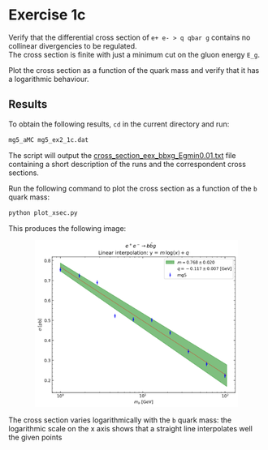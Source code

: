 # Exercise 1c

Verify that the differential cross section of `e+ e- > q qbar g` contains no
collinear divergencies to be regulated.  
The cross section is finite with just a minimum cut on the gluon energy `E_g`.

Plot the cross section as a function of the quark mass and verify that it has a
logarithmic behaviour.

## Results

To obtain the following results, `cd` in the current directory and run:

```bash
mg5_aMC mg5_ex2_1c.dat
```

The script will output the
[cross_section_eex_bbxg_Egmin0.01.txt](cross_section_eex_bbxg_Egmin0.01.txt)
file containing a short description of the runs and the correspondent cross
sections.

Run the following command to plot the cross section as a function of the `b`
quark mass:

```bash
python plot_xsec.py
```

This produces the following image:

<div style="text-align:center">
<img src="xsec(mb).png" alt="xsec(mb)" width="400"/>
</div>

The cross section varies logarithmically with the `b` quark mass: the logarithmic
scale on the x axis shows that a straight line interpolates well the given points
